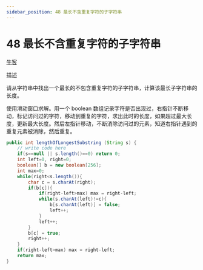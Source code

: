 ```yaml
---
sidebar_position: 48 最长不含重复字符的子字符串
---
```


# 48 最长不含重复字符的子字符串

[牛客](https://www.nowcoder.com/practice/48d2ff79b8564c40a50fa79f9d5fa9c7)

描述

请从字符串中找出一个最长的不包含重复字符的子字符串，计算该最长子字符串的长度。

使用滑动窗口求解。用一个 boolean 数组记录字符是否出现过，右指针不断移动，标记访问过的字符，移动到重复的字符，求出此时的长度，如果超过最大长度，更新最大长度。然后左指针移动，不断消除访问过的元素，知道右指针遇到的重复元素被消除，然后重复。

```java
public int lengthOfLongestSubstring (String s) {
    // write code here
    if(s==null || s.length()==0) return 0;
    int left=0, right=0;
    boolean[] b = new boolean[256];
    int max=0;
    while(right<s.length()){
        char c = s.charAt(right);
        if(b[c]){
            if(right-left>max) max = right-left;
            while(s.charAt(left)!=c){
                b[s.charAt(left)] = false;
                left++;
            }
            left++;
        }
        b[c] = true;
        right++;
    }
    if(right-left>max) max = right-left;
    return max;
}
```